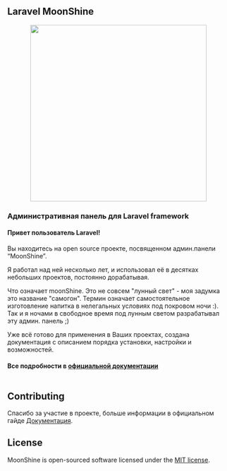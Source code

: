 ## Laravel MoonShine

<p align="center">
<a href="https://laravel.com" target="_blank">
<img src="https://moonshine.cutcode.ru/logo.png" width="400">
</a>
</p>

### Административная панель для Laravel framework

#### Привет пользователь Laravel!

Вы находитесь на open source проекте, посвященном админ.панели “MoonShine”.

Я работал над ней несколько лет, и использовал её в десятках небольших проектов, постоянно дорабатывая.

Что означает moonShine. Это не совсем "лунный свет" - моя задумка это название "самогон". Термин означает самостоятельное изготовление напитка в нелегальных условиях под покровом ночи :). Так и я ночами в свободное время под лунным светом разрабатывал эту админ. панель ;)

Уже всё готово для применения в Ваших проектах, создана документация с описанием порядка установки, настройки и возможностей.

#### Все подробности в [официальной документации](https://moonshine.cutcode.ru)

<p align="center">
<img src="https://moonshine.cutcode.ru/screenshots/main.png" alt="">
</p>

## Contributing

Спасибо за участие в проекте, больше информации в официальном гайде [Документация](https://moonshine.cutcode.ru/contribution).

## License

MoonShine is open-sourced software licensed under the [MIT license](LICENSE.md).
